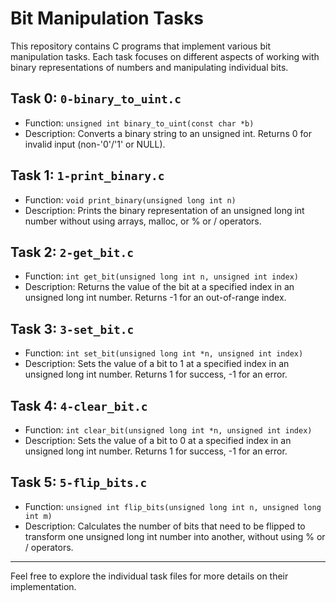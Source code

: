 # Bit Manipulation Tasks

This repository contains C programs that implement various bit manipulation tasks. Each task focuses on different aspects of working with binary representations of numbers and manipulating individual bits.

## Task 0: `0-binary_to_uint.c`
- Function: `unsigned int binary_to_uint(const char *b)`
- Description: Converts a binary string to an unsigned int. Returns 0 for invalid input (non-'0'/'1' or NULL).

## Task 1: `1-print_binary.c`
- Function: `void print_binary(unsigned long int n)`
- Description: Prints the binary representation of an unsigned long int number without using arrays, malloc, or % or / operators.

## Task 2: `2-get_bit.c`
- Function: `int get_bit(unsigned long int n, unsigned int index)`
- Description: Returns the value of the bit at a specified index in an unsigned long int number. Returns -1 for an out-of-range index.

## Task 3: `3-set_bit.c`
- Function: `int set_bit(unsigned long int *n, unsigned int index)`
- Description: Sets the value of a bit to 1 at a specified index in an unsigned long int number. Returns 1 for success, -1 for an error.

## Task 4: `4-clear_bit.c`
- Function: `int clear_bit(unsigned long int *n, unsigned int index)`
- Description: Sets the value of a bit to 0 at a specified index in an unsigned long int number. Returns 1 for success, -1 for an error.

## Task 5: `5-flip_bits.c`
- Function: `unsigned int flip_bits(unsigned long int n, unsigned long int m)`
- Description: Calculates the number of bits that need to be flipped to transform one unsigned long int number into another, without using % or / operators.

---

Feel free to explore the individual task files for more details on their implementation.

